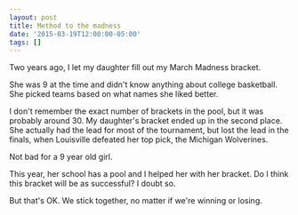 ```yaml
---
layout: post
title: Method to the madness
date: '2015-03-19T12:00:00-05:00'
tags: []
---
```

Two years ago, I let my daughter fill out my March Madness bracket.

She was 9 at the time and didn't know anything about college basketball. She picked teams based on what names she liked better.

I don't remember the exact number of brackets in the pool, but it was probably around 30. My daughter's bracket ended up in the second place. She actually had the lead for most of the tournament, but lost the lead in the finals, when Louisville defeated her top pick, the Michigan Wolverines.

Not bad for a 9 year old girl.

This year, her school has a pool and I helped her with her bracket. Do I think this bracket will be as successful? I doubt so.

But that's OK. We stick together, no matter if we're winning or losing.
